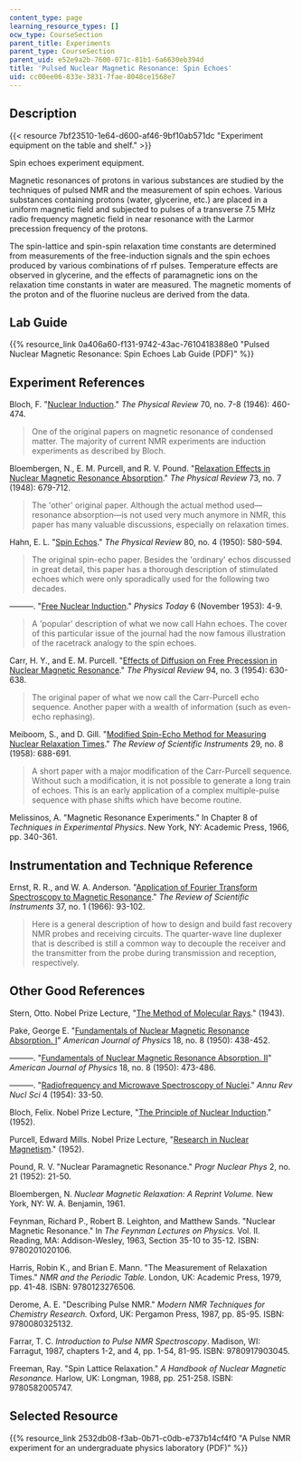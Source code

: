 ```yaml
---
content_type: page
learning_resource_types: []
ocw_type: CourseSection
parent_title: Experiments
parent_type: CourseSection
parent_uid: e52e9a2b-7600-071c-81b1-6a6630eb394d
title: 'Pulsed Nuclear Magnetic Resonance: Spin Echoes'
uid: cc00ee06-833e-3831-7fae-8048ce1568e7
---
```


Description
-----------

{{< resource 7bf23510-1e64-d600-af46-9bf10ab571dc "Experiment equipment on the table and shelf." >}}

Spin echoes experiment equipment.

Magnetic resonances of protons in various substances are studied by the techniques of pulsed NMR and the measurement of spin echoes. Various substances containing protons (water, glycerine, etc.) are placed in a uniform magnetic field and subjected to pulses of a transverse 7.5 MHz radio frequency magnetic field in near resonance with the Larmor precession frequency of the protons.

The spin-lattice and spin-spin relaxation time constants are determined from measurements of the free-induction signals and the spin echoes produced by various combinations of rf pulses. Temperature effects are observed in glycerine, and the effects of paramagnetic ions on the relaxation time constants in water are measured. The magnetic moments of the proton and of the fluorine nucleus are derived from the data.

Lab Guide
---------

{{% resource_link 0a406a60-f131-9742-43ac-7610418388e0 "Pulsed Nuclear Magnetic Resonance: Spin Echoes Lab Guide (PDF)" %}}

Experiment References
---------------------

Bloch, F. "[Nuclear Induction](https://journals.aps.org/pr/abstract/10.1103/PhysRev.70.460)." _The Physical Review_ 70, no. 7-8 (1946): 460-474.

> One of the original papers on magnetic resonance of condensed matter. The majority of current NMR experiments are induction experiments as described by Bloch.

Bloembergen, N., E. M. Purcell, and R. V. Pound. "[Relaxation Effects in Nuclear Magnetic Resonance Absorption](https://journals.aps.org/pr/abstract/10.1103/PhysRev.73.679)." _The Physical Review_ 73, no. 7 (1948): 679-712.

> The 'other' original paper. Although the actual method used—resonance absorption—is not used very much anymore in NMR, this paper has many valuable discussions, especially on relaxation times.

Hahn, E. L. "[Spin Echos](https://journals.aps.org/pr/abstract/10.1103/PhysRev.80.580)." _The Physical Review_ 80, no. 4 (1950): 580-594.

> The original spin-echo paper. Besides the 'ordinary' echos discussed in great detail, this paper has a thorough description of stimulated echoes which were only sporadically used for the following two decades.

———. "[Free Nuclear Induction](https://physicstoday.scitation.org/doi/10.1063/1.3061075)." _Physics Today_ 6 (November 1953): 4-9.

> A 'popular' description of what we now call Hahn echoes. The cover of this particular issue of the journal had the now famous illustration of the racetrack analogy to the spin echoes.

Carr, H. Y., and E. M. Purcell. "[Effects of Diffusion on Free Precession in Nuclear Magnetic Resonance](https://journals.aps.org/pr/abstract/10.1103/PhysRev.94.630)." _The Physical Review_ 94, no. 3 (1954): 630-638.

> The original paper of what we now call the Carr-Purcell echo sequence. Another paper with a wealth of information (such as even-echo rephasing).

Meiboom, S., and D. Gill. "[Modified Spin-Echo Method for Measuring Nuclear Relaxation Times](https://aip.scitation.org/doi/abs/10.1063/1.1716296)." _The Review of Scientific Instruments_ 29, no. 8 (1958): 688-691.

> A short paper with a major modification of the Carr-Purcell sequence. Without such a modification, it is not possible to generate a long train of echoes. This is an early application of a complex multiple-pulse sequence with phase shifts which have become routine.

Melissinos, A. "Magnetic Resonance Experiments." In Chapter 8 of _Techniques in Experimental Physics_. New York, NY: Academic Press, 1966, pp. 340-361.

Instrumentation and Technique Reference
---------------------------------------

Ernst, R. R., and W. A. Anderson. "[Application of Fourier Transform Spectroscopy to Magnetic Resonance](https://aip.scitation.org/doi/abs/10.1063/1.1719961)." _The Review of Scientific Instruments_ 37, no. 1 (1966): 93-102.

> Here is a general description of how to design and build fast recovery NMR probes and receiving circuits. The quarter-wave line duplexer that is described is still a common way to decouple the receiver and the transmitter from the probe during transmission and reception, respectively.

Other Good References
---------------------

Stern, Otto. Nobel Prize Lecture, "[The Method of Molecular Rays](https://www.nobelprize.org/prizes/physics/1943/stern/lecture/)." (1943).

Pake, George E. "[Fundamentals of Nuclear Magnetic Resonance Absorption. I](https://aapt.scitation.org/doi/10.1119/1.1932628)" _American Journal of Physics_ 18, no. 8 (1950): 438-452.

———. "[Fundamentals of Nuclear Magnetic Resonance Absorption. II](https://aapt.scitation.org/doi/10.1119/1.1932643)" _American Journal of Physics_ 18, no. 8 (1950): 473-486.

———. "[Radiofrequency and Microwave Spectroscopy of Nuclei](https://www.annualreviews.org/doi/10.1146/annurev.ns.04.120154.000341)." _Annu Rev Nucl Sci_ 4 (1954): 33-50.

Bloch, Felix. Nobel Prize Lecture, "[The Principle of Nuclear Induction](https://www.nobelprize.org/prizes/physics/1952/bloch/lecture/)." (1952).

Purcell, Edward Mills. Nobel Prize Lecture, "[Research in Nuclear Magnetism](https://www.nobelprize.org/prizes/physics/1952/purcell/lecture/)." (1952).

Pound, R. V. "Nuclear Paramagnetic Resonance." _Progr Nuclear Phys_ 2, no. 21 (1952): 21-50.

Bloembergen, N. _Nuclear Magnetic Relaxation: A Reprint Volume._ New York, NY: W. A. Benjamin, 1961.

Feynman, Richard P., Robert B. Leighton, and Matthew Sands. "Nuclear Magnetic Resonance." In _The Feynman Lectures on Physics._ Vol. II. Reading, MA: Addison-Wesley, 1963, Section 35-10 to 35-12. ISBN: 9780201020106.

Harris, Robin K., and Brian E. Mann. "The Measurement of Relaxation Times." _NMR and the Periodic Table._ London, UK: Academic Press, 1979, pp. 41-48. ISBN: 9780123276506.

Derome, A. E. "Describing Pulse NMR." _Modern NMR Techniques for Chemistry Research._ Oxford, UK: Pergamon Press, 1987, pp. 85-95. ISBN: 9780080325132.

Farrar, T. C. _Introduction to Pulse NMR Spectroscopy_. Madison, WI: Farragut, 1987, chapters 1-2, and 4, pp. 1-54, 81-95. ISBN: 9780917903045.

Freeman, Ray. "Spin Lattice Relaxation." _A Handbook of Nuclear Magnetic Resonance._ Harlow, UK: Longman, 1988, pp. 251-258. ISBN: 9780582005747.

Selected Resource
-----------------

{{% resource_link 2532db08-f3ab-0b71-c0db-e737b14cf4f0 "A Pulse NMR experiment for an undergraduate physics laboratory (PDF)" %}}